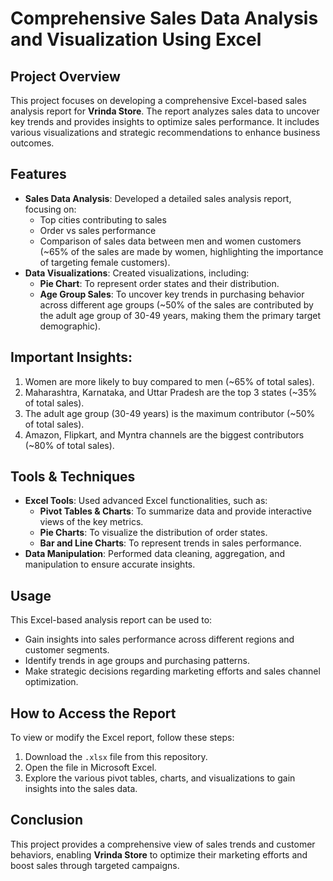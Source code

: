 # Comprehensive Sales Data Analysis and Visualization Using Excel

## Project Overview

This project focuses on developing a comprehensive Excel-based sales analysis report for **Vrinda Store**. The report analyzes sales data to uncover key trends and provides insights to optimize sales performance. It includes various visualizations and strategic recommendations to enhance business outcomes.

## Features

- **Sales Data Analysis**: Developed a detailed sales analysis report, focusing on:
  - Top cities contributing to sales
  - Order vs sales performance
  - Comparison of sales data between men and women customers (~65% of the sales are made by women, highlighting the importance of targeting female customers).
- **Data Visualizations**: Created visualizations, including:
  - **Pie Chart**: To represent order states and their distribution.
  - **Age Group Sales**: To uncover key trends in purchasing behavior across different age groups (~50% of the sales are contributed by the adult age group of 30-49 years, making them the primary target demographic).

## Important Insights:

1. Women are more likely to buy compared to men (~65% of total sales).
2. Maharashtra, Karnataka, and Uttar Pradesh are the top 3 states (~35% of total sales).
3. The adult age group (30-49 years) is the maximum contributor (~50% of total sales).
4. Amazon, Flipkart, and Myntra channels are the biggest contributors (~80% of total sales).

## Tools & Techniques

- **Excel Tools**: Used advanced Excel functionalities, such as:
  - **Pivot Tables & Charts**: To summarize data and provide interactive views of the key metrics.
  - **Pie Charts**: To visualize the distribution of order states.
  - **Bar and Line Charts**: To represent trends in sales performance.
- **Data Manipulation**: Performed data cleaning, aggregation, and manipulation to ensure accurate insights.

## Usage

This Excel-based analysis report can be used to:

- Gain insights into sales performance across different regions and customer segments.
- Identify trends in age groups and purchasing patterns.
- Make strategic decisions regarding marketing efforts and sales channel optimization.

## How to Access the Report

To view or modify the Excel report, follow these steps:

1. Download the `.xlsx` file from this repository.
2. Open the file in Microsoft Excel.
3. Explore the various pivot tables, charts, and visualizations to gain insights into the sales data.

## Conclusion

This project provides a comprehensive view of sales trends and customer behaviors, enabling **Vrinda Store** to optimize their marketing efforts and boost sales through targeted campaigns.
